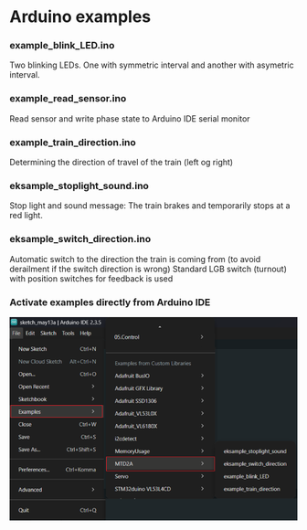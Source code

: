 # Arduino examples

### example_blink_LED.ino
Two blinking LEDs. One with symmetric interval and another with asymetric interval.

### example_read_sensor.ino
Read sensor and write phase state to Arduino IDE serial monitor

### example_train_direction.ino
Determining the direction of travel of the train (left og right)

### eksample_stoplight_sound.ino
Stop light and sound message: The train brakes and temporarily stops at a red light.

### eksample_switch_direction.ino
Automatic switch to the direction the train is coming from (to avoid derailment if the switch direction is wrong)
Standard LGB switch (turnout) with position switches for feedback is used

### Activate examples directly from Arduino IDE

![](/examples/Arduino-examples.png)
